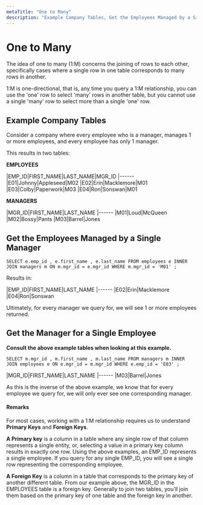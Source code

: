 ```yaml
---
metaTitle: "One to Many"
description: "Example Company Tables, Get the Employees Managed by a Single Manager, Get the Manager for a Single Employee"
---
```


# One to Many


The idea of one to many (1:M) concerns the joining of rows to each other, specifically cases where a single row in one table corresponds to many rows in another.

1:M is one-directional, that is, any time you query a 1:M relationship, you can use the 'one' row to select 'many' rows in another table, but you cannot use a single 'many' row to select more than a single 'one' row.



## Example Company Tables


Consider a company where every employee who is a manager, manages 1 or more employees, and every employee has only 1 manager.

This results in two tables:

**EMPLOYEES**

|EMP_ID|FIRST_NAME|LAST_NAME|MGR_ID
|------
|E01|Johnny|Appleseed|M02
|E02|Erin|Macklemore|M01
|E03|Colby|Paperwork|M03
|E04|Ron|Sonswan|M01

**MANAGERS**

|MGR_ID|FIRST_NAME|LAST_NAME
|------
|M01|Loud|McQueen
|M02|Bossy|Pants
|M03|Barrel|Jones



## Get the Employees Managed by a Single Manager


`SELECT e.emp_id , e.first_name , e.last_name FROM employees e INNER JOIN managers m ON m.mgr_id = e.mgr_id WHERE m.mgr_id = 'M01' ;`

Results in:

|EMP_ID|FIRST_NAME|LAST_NAME
|------
|E02|Erin|Macklemore
|E04|Ron|Sonswan

Ultimately, for every manager we query for, we will see 1 or more employees returned.



## Get the Manager for a Single Employee


**Consult the above example tables when looking at this example.**

`SELECT m.mgr_id , m.first_name , m.last_name FROM managers m INNER JOIN employees e ON e.mgr_id = m.mgr_id WHERE e.emp_id = 'E03' ;`

|MGR_ID|FIRST_NAME|LAST_NAME
|------
|M03|Barrel|Jones

As this is the inverse of the above example, we know that for every employee we query for, we will only ever see one corresponding manager.



#### Remarks


For most cases, working with a 1:M relationship requires us to understand **Primary Keys** and **Foreign Keys**.

**A Primary key** is a column in a table where any single row of that column represents a single entity, or, selecting a value in a primary key column results in exactly one row. Using the above examples, an EMP_ID represents a single employee. If you query for any single EMP_ID, you will see a single row representing the corresponding employee.

**A Foreign Key** is a column in a table that corresponds to the primary key of another different table. From our example above, the MGR_ID in the EMPLOYEES table is a foreign key. Generally to join two tables, you'll join them based on the primary key of one table and the foreign key in another.

